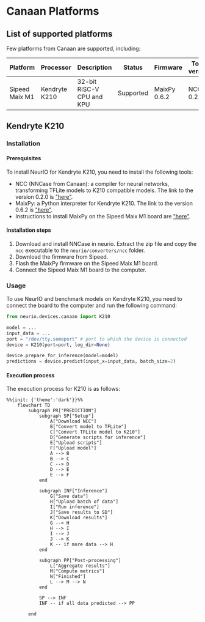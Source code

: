 # Canaan Platforms

## List of supported platforms
Few platforms from Canaan are supported, including:

| Platform       | Processor     | Description               | Status    | Firmware     | Tools version |
|----------------|---------------|---------------------------|-----------|--------------|---------------|
| Sipeed Maix M1 | Kendryte K210 | 32-bit RISC-V CPU and KPU | Supported | MaixPy 0.6.2 | NCC 0.2.0     |

## Kendryte K210

### Installation

#### Prerequisites

To install NeurIO for Kendryte K210, you need to install the following tools:
- NCC (NNCase from Canaan): a compiler for neural networks, transforming TFLite models to K210 compatible models. The link to the version 0.2.0 is ["here"](https://github.com/kendryte/nncase/releases/download/v0.2.0-beta4/ncc_osx_x86_64.dmg).
- MaixPy: a Python interpreter for Kendryte K210. The link to the version 0.6.2 is ["here"](https://dl.sipeed.com/shareURL/MAIX/MaixPy/release/master).
- Instructions to install MaixPy on the Sipeed Maix M1 board are ["here"](https://maixpy.sipeed.com/en/get_started/).

#### Installation steps
1. Download and install NNCase in neurio. Extract the zip file and copy the `ncc` executable to the `neurio/converters/ncc` folder.
2. Download the firmware from Sipeed.
3. Flash the MaixPy firmware on the Sipeed Maix M1 board.
4. Connect the Sipeed Maix M1 board to the computer.

### Usage

To use NeurIO and benchmark models on Kendryte K210, you need to connect the board to the computer and run the following command:
```python
from neurio.devices.canaan import K210

model = ...
input_data = ...
port = "/dev/tty.someport" # port to which the device is connected
device = K210(port=port, log_dir=None)

device.prepare_for_inference(model=model)
predictions = device.predict(input_x=input_data, batch_size=2)
```

#### Execution process

The execution process for K210 is as follows:

```{mermaid}
%%{init: {'theme':'dark'}}%%
    flowchart TD
        subgraph PR["PREDICTION"]
            subgraph SP["Setup"]
                A["Download NCC"]
                B["Convert model to TFLite"]
                C["Convert TFLite model to K210"]
                D["Generate scripts for inference"]
                E["Upload scripts"]
                F["Upload model"]
                A --> B
                B --> C
                C --> D
                D --> E
                E --> F
            end
            
            subgraph INF["Inference"]
                G["Save data"]
                H["Upload batch of data"]
                I["Run inference"]
                J["Save results to SD"]
                K["Download results"]
                G --> H
                H --> I
                I --> J
                J --> K
                K -- if more data --> H
            end
            
            subgraph PP["Post-processing"]
                L["Aggregate results"]
                M["Compute metrics"]
                N["Finished"]
                L --> M --> N
            end
            
            SP --> INF
            INF -- if all data predicted --> PP
        
        end
        
 ```

